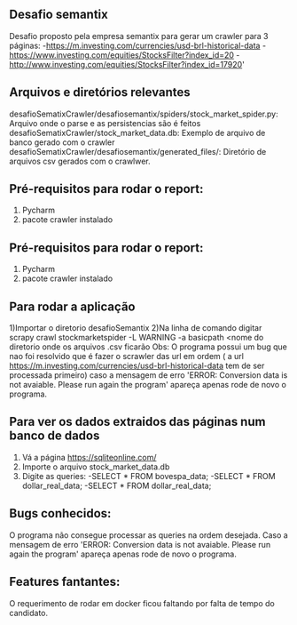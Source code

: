 Desafio semantix
----------------
Desafio proposto pela empresa semantix para gerar um crawler para 3 páginas:
-https://m.investing.com/currencies/usd-brl-historical-data
-https://www.investing.com/equities/StocksFilter?index_id=20
-http://www.investing.com/equities/StocksFilter?index_id=17920'

Arquivos e diretórios relevantes
---------------------------------
desafioSematixCrawler/desafiosemantix/spiders/stock_market_spider.py: Arquivo onde o parse e as persistencias são é feitos
desafioSematixCrawler/stock_market_data.db: Exemplo de arquivo de banco gerado com o crawler
desafioSematixCrawler/desafiosemantix/generated_files/: Diretório de arquivos csv gerados com o crawlwer.


Pré-requisitos para rodar o report:
----------------------------------
1) Pycharm
2) pacote crawler instalado

Pré-requisitos para rodar o report:
----------------------------------
1) Pycharm
2) pacote crawler instalado

Para rodar a aplicação
----------------------
1)Importar o diretorio desafioSemantix
2)Na linha de comando digitar scrapy crawl stockmarketspider -L WARNING -a basicpath <nome do diretorio onde os arquivos .csv ficarão
Obs: O programa possui um bug que nao foi resolvido que é fazer o scrawler das url em ordem ( a 
url https://m.investing.com/currencies/usd-brl-historical-data tem de ser processada primeiro) caso a mensagem de erro 
'ERROR: Conversion data is not avaiable. Please run again the program' apareça apenas rode de novo o programa.

Para ver os dados extraidos das páginas num banco de dados
----------------------------------------------------------
1) Vá a página https://sqliteonline.com/
2) Importe o arquivo stock_market_data.db
3) Digite as queries:
-SELECT * FROM bovespa_data;
-SELECT * FROM dollar_real_data;
-SELECT * FROM dollar_real_data;

Bugs conhecidos:
----------------
O programa não consegue processar as queries na ordem desejada. Caso a mensagem de erro 
'ERROR: Conversion data is not avaiable. Please run again the program' apareça apenas rode de novo o programa.

Features fantantes:
-------------------
O requerimento de rodar em docker ficou faltando por falta de tempo do candidato.
